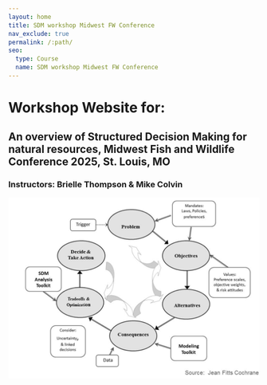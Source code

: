 ```yaml
---
layout: home
title: SDM workshop Midwest FW Conference
nav_exclude: true
permalink: /:path/
seo:
  type: Course
  name: SDM workshop Midwest FW Conference
---
```


# Workshop Website for:

## An overview of Structured Decision Making for natural resources, Midwest Fish and Wildlife Conference 2025, St. Louis, MO

### Instructors: Brielle Thompson & Mike Colvin

![PrOACT](Proact.png)